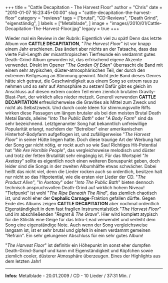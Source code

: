 +++
title = "Cattle Decapitation - The Harvest Floor"
author = "Chris"
date = "2010-01-07 16:23:45+00:00"
slug = "cattle-decapitation-the-harvest-floor"
category = "reviews"
tags = ["brutal", "CD-Reviews", "Death Grind", "eigenständig", ]
labels = ["Metalblade", ]
image = "images//2010/01/Cattle-Decapitation-The-Harvest-Floor.jpg"
legacy = true
+++

Wieder mal ein Review in der Rubrik: Eigentlich viel zu spät! Denn das letzte Album von **CATTLE DECAPITATION**, "_The Harvest Floor_" ist vor knapp einem Jahr erschienen. Das ändert aber nichts an der Tatsache, dass das vierte Full-Length der misanthropischen Tierfreunde ein verdammt gutes Death-Grind-Album geworden ist, das erfrischend eigene Akzente verwendet.
Direkt im Opener "_The Garden Of Eden_" überrascht die Band mit einem sehr atypischen, düster-atmosphärischen Teil, der durch den extremen Keifgesang an Stimmung gewinnt. Nicht jede Band dieses Genres hätte sich getraut, die Geschwindigkeit aus einem Song so extrem raus zu nehmen und so sehr auf Atmosphäre zu setzen! Dafür gibt es gleich im Anschluss auf diesen extrem coolen Teil einen ziemlich brutalen Gravity-Blast-Part, der wirklich alles nieder metzelt. Generell verwenden **CATTLE DECAPITATION** erfreulicherweise die Gravities als Mittel zum Zweck und nicht als Selbstzweck. Und durch coole Ideen für stimmungsvolle Riffs wirken diese Passagen um längen brutaler als bei den meisten Brutal Death Metal Bands, alleine "_Into The Public Bath_" oder "_A Body Farm_" sind da sehr bezeichnend.
Letztgenannter Song hat bekanntlich unfreiwillige Popularität erlangt, nachdem der "Betreiber" einer amerikanischen Hinterhof-Bodyfarm aufgeflogen ist, und zufälligerweise "_The Harvest Floor_" in seiner Hütte liegen hatte. Doch diese traurige Art der Werbung hat der Song gar nicht nötig, er rockt auch so wie Sau!
Richtiges Hit-Potential hat "_We Are Horrible People_", das vergleichsweise melodisch und düster und trotz der fetten Brutalität sehr eingängig ist.
Für das Wortspiel "_In Axetasy_" sollte es eigentlich noch einen weiteren Bonuspunkt geben, doch leider sind die Songs in der zweiten Albumhälfte etwas schwächer. Dabei heißt das nicht viel, denn die Lieder rocken auch so ordentlich, besitzen halt nur nicht so das Hitpotential, wie die ersten vier Lieder der CD. "_The Product Alive_", "_In Axetasy_" oder "_Into The Public Bath_" bieten dennoch technisch anspruchsvollen Death-Grind auf wirklich hohem Niveau!
"Tiefpunkt" ist wohl "_The Ripe Beneath The Rind_", das ziemlich chaotisch ist, und wohl eher der **Cephalic Carnage**-Fraktion gefallen dürfte.
Gegen Ende des Albums zeigen **CATTLE DECAPITATION** aber nochmal ordentlich Eigenständigkeit in dem fast fragilen Instrumentalstück "_The Harvest Floor_" und im abschließenden "_Regret & The Grave_". Hier wird komplett atypisch für die Stilistik eine Geige für das Intro-Lead verwendet und verleiht dem Song eine eigenständige Note. Auch wenn der Song vergleichsweise langsam ist, ist er sehr brutal und gipfelt in einem verdammt gemeinen "Refrain". Ein sehr gelungener Abschluss für ein sehr gutes Album!

"_The Harvest Floor_" ist definitiv ein Höhepunkt im sonst eher dumpfen Death-Grind-Sumpf und kann mit Eigenständigkeit und Köpfchen sowie ziemlich cooler, düsterer Atmosphäre überzeugen. Eines der Highlights aus dem letzten Jahr!





---
**Infos:**
Metalblade - 20.01.2009 / 
CD - 10 Lieder / 37:31 Min. / 
